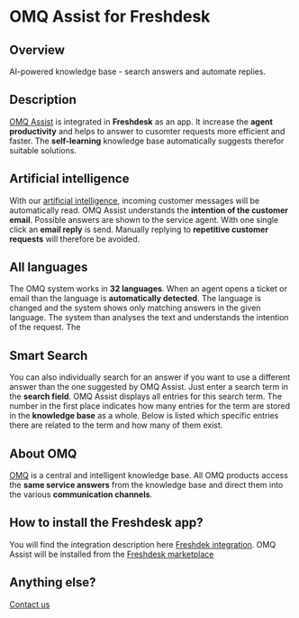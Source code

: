 # OMQ Assist for Freshdesk

## Overview

AI-powered knowledge base - search answers and automate replies.

## Description

[OMQ Assist](https://www.omq.ai/products/assist/) is integrated in **Freshdesk** as an app. It increase the **agent productivity** and helps to answer to cusomter requests more efficient and faster. The **self-learning** knowledge base automatically suggests therefor suitable solutions. 

## Artificial intelligence

With our [artificial intelligence](https://www.omq.ai/blog/artificial-intelligence-in-customer-service/), incoming customer messages will be automatically read. OMQ Assist understands the **intention of the customer email**. Possible answers are shown to the service agent. With one single click an **email reply** is send. Manually replying to **repetitive customer requests** will therefore be avoided.

## All languages

The OMQ system works in **32 languages**. When an agent opens a ticket or email than the language is **automatically detected**. The language is changed and the system shows only matching answers in the given language. The system than analyses the text and understands the intention of the request. The 

## Smart Search

You can also individually search for an answer if you want to use a different answer than the one suggested by OMQ Assist. Just enter a search term in the **search field**. OMQ Assist displays all entries for this search term. The number in the first place indicates how many entries for the term are stored in the **knowledge base** as a whole. Below is listed which specific entries there are related to the term and how many of them exist.



## About OMQ

[OMQ](https://www.omq.ai) is a central and intelligent knowledge base. All OMQ products access the **same service answers** from the knowledge base and direct them into the various **communication channels**.


## How to install the Freshdesk app?

You will find the integration description here [Freshdek integration](https://www.omq.ai/blog/freshdesk-omq-assist/). OMQ Assist will be installed from the [Freshdesk marketplace](https://www.freshworks.com/apps/freshdesk/)


## Anything else?

[Contact us](https://www.omq.ai/company/contact/)
